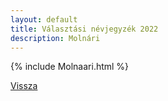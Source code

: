 ```yaml
---
layout: default
title: Választási névjegyzék 2022
description: Molnári
---
```


{% include Molnaari.html %}

[Vissza](./)